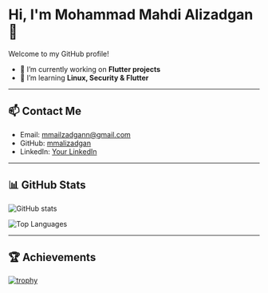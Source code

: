 # Hi, I'm Mohammad Mahdi Alizadgan 👋

Welcome to my GitHub profile!  

- 🔭 I’m currently working on **Flutter projects**  
- 🌱 I’m learning **Linux, Security & Flutter**

---

## 📫 Contact Me
- Email: mmailzadgann@gmail.com
- GitHub: [mmalizadgan](https://github.com/mmalizadgan)
- LinkedIn: [Your LinkedIn](https://linkedin.com/in/mmalizadgan)

---

## 📊 GitHub Stats

![GitHub stats](https://github-readme-stats.vercel.app/api?username=mmalizadgan&show_icons=true&theme=radical)

![Top Languages](https://github-readme-stats.vercel.app/api/top-langs/?username=mmalizadgan&layout=compact&theme=radical)

---

## 🏆 Achievements
[![trophy](https://github-profile-trophy.vercel.app/?username=mmalizadgan&theme=radical&no-bg=true)](https://github.com/mmalizadgan)

